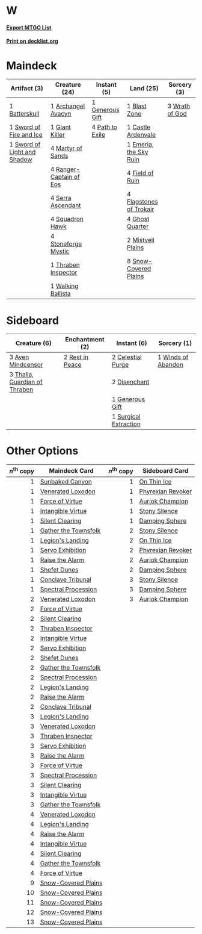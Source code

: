 # W

#### [Export MTGO List](../collection/W/W.txt)
#### [Print on decklist.org](http://decklist.org/?deckmain=1%09Archangel%20Avacyn%0A1%09Batterskull%0A1%09Blast%20Zone%0A1%09Castle%20Ardenvale%0A1%09Emeria,%20the%20Sky%20Ruin%0A4%09Field%20of%20Ruin%0A4%09Flagstones%20of%20Trokair%0A1%09Generous%20Gift%0A4%09Ghost%20Quarter%0A1%09Giant%20Killer%0A4%09Martyr%20of%20Sands%0A2%09Mistveil%20Plains%0A4%09Path%20to%20Exile%0A4%09Ranger-Captain%20of%20Eos%0A4%09Serra%20Ascendant%0A8%09Snow-Covered%20Plains%0A4%09Squadron%20Hawk%0A4%09Stoneforge%20Mystic%0A1%09Sword%20of%20Fire%20and%20Ice%0A1%09Sword%20of%20Light%20and%20Shadow%0A1%09Thraben%20Inspector%0A1%09Walking%20Ballista%0A3%09Wrath%20of%20God&deckside=3%09Aven%20Mindcensor%0A2%09Celestial%20Purge%0A2%09Disenchant%0A1%09Generous%20Gift%0A2%09Rest%20in%20Peace%0A1%09Surgical%20Extraction%0A3%09Thalia,%20Guardian%20of%20Thraben%0A1%09Winds%20of%20Abandon)
# Maindeck

|                                            Artifact (3)                                             |                                          Creature (24)                                           |                                       Instant (5)                                        |                                            Land (25)                                             |                                       Sorcery (3)                                       |
|-----------------------------------------------------------------------------------------------------|--------------------------------------------------------------------------------------------------|------------------------------------------------------------------------------------------|--------------------------------------------------------------------------------------------------|-----------------------------------------------------------------------------------------|
|1 [Batterskull](http://gatherer.wizards.com/Pages/Card/Details.aspx?multiverseid=233055)             |1 [Archangel Avacyn](http://gatherer.wizards.com/Pages/Card/Details.aspx?multiverseid=409741)     |1 [Generous Gift](http://gatherer.wizards.com/Pages/Card/Details.aspx?multiverseid=463960)|1 [Blast Zone](http://gatherer.wizards.com/Pages/Card/Details.aspx?multiverseid=461171)           |3 [Wrath of God](http://gatherer.wizards.com/Pages/Card/Details.aspx?multiverseid=129808)|
|1 [Sword of Fire and Ice](http://gatherer.wizards.com/Pages/Card/Details.aspx?multiverseid=46429)    |1 [Giant Killer](http://gatherer.wizards.com/Pages/Card/Details.aspx?multiverseid=472976)         |4 [Path to Exile](http://gatherer.wizards.com/Pages/Card/Details.aspx?multiverseid=220511)|1 [Castle Ardenvale](http://gatherer.wizards.com/Pages/Card/Details.aspx?multiverseid=473200)     |                                                                                         |
|1 [Sword of Light and Shadow](http://gatherer.wizards.com/Pages/Card/Details.aspx?multiverseid=47453)|4 [Martyr of Sands](http://gatherer.wizards.com/Pages/Card/Details.aspx?multiverseid=121263)      |                                                                                          |1 [Emeria, the Sky Ruin](http://gatherer.wizards.com/Pages/Card/Details.aspx?multiverseid=389503) |                                                                                         |
|                                                                                                     |4 [Ranger-Captain of Eos](http://gatherer.wizards.com/Pages/Card/Details.aspx?multiverseid=463970)|                                                                                          |4 [Field of Ruin](http://gatherer.wizards.com/Pages/Card/Details.aspx?multiverseid=435415)        |                                                                                         |
|                                                                                                     |4 [Serra Ascendant](http://gatherer.wizards.com/Pages/Card/Details.aspx?multiverseid=438597)      |                                                                                          |4 [Flagstones of Trokair](http://gatherer.wizards.com/Pages/Card/Details.aspx?multiverseid=116733)|                                                                                         |
|                                                                                                     |4 [Squadron Hawk](http://gatherer.wizards.com/Pages/Card/Details.aspx?multiverseid=442023)        |                                                                                          |4 [Ghost Quarter](http://gatherer.wizards.com/Pages/Card/Details.aspx?multiverseid=389534)        |                                                                                         |
|                                                                                                     |4 [Stoneforge Mystic](http://gatherer.wizards.com/Pages/Card/Details.aspx?multiverseid=198383)    |                                                                                          |2 [Mistveil Plains](http://gatherer.wizards.com/Pages/Card/Details.aspx?multiverseid=142014)      |                                                                                         |
|                                                                                                     |1 [Thraben Inspector](http://gatherer.wizards.com/Pages/Card/Details.aspx?multiverseid=409784)    |                                                                                          |8 [Snow-Covered Plains](http://gatherer.wizards.com/Pages/Card/Details.aspx?multiverseid=121267)  |                                                                                         |
|                                                                                                     |1 [Walking Ballista](http://gatherer.wizards.com/Pages/Card/Details.aspx?multiverseid=423848)     |                                                                                          |                                                                                                  |                                                                                         |


# Sideboard

|                                              Creature (6)                                              |                                     Enchantment (2)                                      |                                          Instant (6)                                           |                                         Sorcery (1)                                         |
|--------------------------------------------------------------------------------------------------------|------------------------------------------------------------------------------------------|------------------------------------------------------------------------------------------------|---------------------------------------------------------------------------------------------|
|3 [Aven Mindcensor](http://gatherer.wizards.com/Pages/Card/Details.aspx?multiverseid=426707)            |2 [Rest in Peace](http://gatherer.wizards.com/Pages/Card/Details.aspx?multiverseid=442021)|2 [Celestial Purge](http://gatherer.wizards.com/Pages/Card/Details.aspx?multiverseid=183055)    |1 [Winds of Abandon](http://gatherer.wizards.com/Pages/Card/Details.aspx?multiverseid=463986)|
|3 [Thalia, Guardian of Thraben](http://gatherer.wizards.com/Pages/Card/Details.aspx?multiverseid=442025)|                                                                                          |2 [Disenchant](http://gatherer.wizards.com/Pages/Card/Details.aspx?multiverseid=847)            |                                                                                             |
|                                                                                                        |                                                                                          |1 [Generous Gift](http://gatherer.wizards.com/Pages/Card/Details.aspx?multiverseid=463960)      |                                                                                             |
|                                                                                                        |                                                                                          |1 [Surgical Extraction](http://gatherer.wizards.com/Pages/Card/Details.aspx?multiverseid=397706)|                                                                                             |


# Other Options

|*n*<sup>th</sup> copy|                                         Maindeck Card                                         |*n*<sup>th</sup> copy|                                       Sideboard Card                                       |
|--------------------:|-----------------------------------------------------------------------------------------------|--------------------:|--------------------------------------------------------------------------------------------|
|                    1|[Sunbaked Canyon](http://gatherer.wizards.com/Pages/Card/Details.aspx?multiverseid=464196)     |                    1|[On Thin Ice](http://gatherer.wizards.com/Pages/Card/Details.aspx?multiverseid=463969)      |
|                    1|[Venerated Loxodon](http://gatherer.wizards.com/Pages/Card/Details.aspx?multiverseid=452780)   |                    1|[Phyrexian Revoker](http://gatherer.wizards.com/Pages/Card/Details.aspx?multiverseid=383343)|
|                    1|[Force of Virtue](http://gatherer.wizards.com/Pages/Card/Details.aspx?multiverseid=463959)     |                    1|[Auriok Champion](http://gatherer.wizards.com/Pages/Card/Details.aspx?multiverseid=72921)   |
|                    1|[Intangible Virtue](http://gatherer.wizards.com/Pages/Card/Details.aspx?multiverseid=382291)   |                    1|[Stony Silence](http://gatherer.wizards.com/Pages/Card/Details.aspx?multiverseid=247425)    |
|                    1|[Silent Clearing](http://gatherer.wizards.com/Pages/Card/Details.aspx?multiverseid=464195)     |                    1|[Damping Sphere](http://gatherer.wizards.com/Pages/Card/Details.aspx?multiverseid=443101)   |
|                    1|[Gather the Townsfolk](http://gatherer.wizards.com/Pages/Card/Details.aspx?multiverseid=409588)|                    2|[Stony Silence](http://gatherer.wizards.com/Pages/Card/Details.aspx?multiverseid=247425)    |
|                    1|[Legion's Landing](http://gatherer.wizards.com/Pages/Card/Details.aspx?multiverseid=435173)    |                    2|[On Thin Ice](http://gatherer.wizards.com/Pages/Card/Details.aspx?multiverseid=463969)      |
|                    1|[Servo Exhibition](http://gatherer.wizards.com/Pages/Card/Details.aspx?multiverseid=417600)    |                    2|[Phyrexian Revoker](http://gatherer.wizards.com/Pages/Card/Details.aspx?multiverseid=383343)|
|                    1|[Raise the Alarm](http://gatherer.wizards.com/Pages/Card/Details.aspx?multiverseid=416853)     |                    2|[Auriok Champion](http://gatherer.wizards.com/Pages/Card/Details.aspx?multiverseid=72921)   |
|                    1|[Shefet Dunes](http://gatherer.wizards.com/Pages/Card/Details.aspx?multiverseid=430872)        |                    2|[Damping Sphere](http://gatherer.wizards.com/Pages/Card/Details.aspx?multiverseid=443101)   |
|                    1|[Conclave Tribunal](http://gatherer.wizards.com/Pages/Card/Details.aspx?multiverseid=452756)   |                    3|[Stony Silence](http://gatherer.wizards.com/Pages/Card/Details.aspx?multiverseid=247425)    |
|                    1|[Spectral Procession](http://gatherer.wizards.com/Pages/Card/Details.aspx?multiverseid=389685) |                    3|[Damping Sphere](http://gatherer.wizards.com/Pages/Card/Details.aspx?multiverseid=443101)   |
|                    2|[Venerated Loxodon](http://gatherer.wizards.com/Pages/Card/Details.aspx?multiverseid=452780)   |                    3|[Auriok Champion](http://gatherer.wizards.com/Pages/Card/Details.aspx?multiverseid=72921)   |
|                    2|[Force of Virtue](http://gatherer.wizards.com/Pages/Card/Details.aspx?multiverseid=463959)     |                     |                                                                                            |
|                    2|[Silent Clearing](http://gatherer.wizards.com/Pages/Card/Details.aspx?multiverseid=464195)     |                     |                                                                                            |
|                    2|[Thraben Inspector](http://gatherer.wizards.com/Pages/Card/Details.aspx?multiverseid=409784)   |                     |                                                                                            |
|                    2|[Intangible Virtue](http://gatherer.wizards.com/Pages/Card/Details.aspx?multiverseid=382291)   |                     |                                                                                            |
|                    2|[Servo Exhibition](http://gatherer.wizards.com/Pages/Card/Details.aspx?multiverseid=417600)    |                     |                                                                                            |
|                    2|[Shefet Dunes](http://gatherer.wizards.com/Pages/Card/Details.aspx?multiverseid=430872)        |                     |                                                                                            |
|                    2|[Gather the Townsfolk](http://gatherer.wizards.com/Pages/Card/Details.aspx?multiverseid=409588)|                     |                                                                                            |
|                    2|[Spectral Procession](http://gatherer.wizards.com/Pages/Card/Details.aspx?multiverseid=389685) |                     |                                                                                            |
|                    2|[Legion's Landing](http://gatherer.wizards.com/Pages/Card/Details.aspx?multiverseid=435173)    |                     |                                                                                            |
|                    2|[Raise the Alarm](http://gatherer.wizards.com/Pages/Card/Details.aspx?multiverseid=416853)     |                     |                                                                                            |
|                    2|[Conclave Tribunal](http://gatherer.wizards.com/Pages/Card/Details.aspx?multiverseid=452756)   |                     |                                                                                            |
|                    3|[Legion's Landing](http://gatherer.wizards.com/Pages/Card/Details.aspx?multiverseid=435173)    |                     |                                                                                            |
|                    3|[Venerated Loxodon](http://gatherer.wizards.com/Pages/Card/Details.aspx?multiverseid=452780)   |                     |                                                                                            |
|                    3|[Thraben Inspector](http://gatherer.wizards.com/Pages/Card/Details.aspx?multiverseid=409784)   |                     |                                                                                            |
|                    3|[Servo Exhibition](http://gatherer.wizards.com/Pages/Card/Details.aspx?multiverseid=417600)    |                     |                                                                                            |
|                    3|[Raise the Alarm](http://gatherer.wizards.com/Pages/Card/Details.aspx?multiverseid=416853)     |                     |                                                                                            |
|                    3|[Force of Virtue](http://gatherer.wizards.com/Pages/Card/Details.aspx?multiverseid=463959)     |                     |                                                                                            |
|                    3|[Spectral Procession](http://gatherer.wizards.com/Pages/Card/Details.aspx?multiverseid=389685) |                     |                                                                                            |
|                    3|[Silent Clearing](http://gatherer.wizards.com/Pages/Card/Details.aspx?multiverseid=464195)     |                     |                                                                                            |
|                    3|[Intangible Virtue](http://gatherer.wizards.com/Pages/Card/Details.aspx?multiverseid=382291)   |                     |                                                                                            |
|                    3|[Gather the Townsfolk](http://gatherer.wizards.com/Pages/Card/Details.aspx?multiverseid=409588)|                     |                                                                                            |
|                    4|[Venerated Loxodon](http://gatherer.wizards.com/Pages/Card/Details.aspx?multiverseid=452780)   |                     |                                                                                            |
|                    4|[Legion's Landing](http://gatherer.wizards.com/Pages/Card/Details.aspx?multiverseid=435173)    |                     |                                                                                            |
|                    4|[Raise the Alarm](http://gatherer.wizards.com/Pages/Card/Details.aspx?multiverseid=416853)     |                     |                                                                                            |
|                    4|[Intangible Virtue](http://gatherer.wizards.com/Pages/Card/Details.aspx?multiverseid=382291)   |                     |                                                                                            |
|                    4|[Silent Clearing](http://gatherer.wizards.com/Pages/Card/Details.aspx?multiverseid=464195)     |                     |                                                                                            |
|                    4|[Gather the Townsfolk](http://gatherer.wizards.com/Pages/Card/Details.aspx?multiverseid=409588)|                     |                                                                                            |
|                    4|[Force of Virtue](http://gatherer.wizards.com/Pages/Card/Details.aspx?multiverseid=463959)     |                     |                                                                                            |
|                    9|[Snow-Covered Plains](http://gatherer.wizards.com/Pages/Card/Details.aspx?multiverseid=121267) |                     |                                                                                            |
|                   10|[Snow-Covered Plains](http://gatherer.wizards.com/Pages/Card/Details.aspx?multiverseid=121267) |                     |                                                                                            |
|                   11|[Snow-Covered Plains](http://gatherer.wizards.com/Pages/Card/Details.aspx?multiverseid=121267) |                     |                                                                                            |
|                   12|[Snow-Covered Plains](http://gatherer.wizards.com/Pages/Card/Details.aspx?multiverseid=121267) |                     |                                                                                            |
|                   13|[Snow-Covered Plains](http://gatherer.wizards.com/Pages/Card/Details.aspx?multiverseid=121267) |                     |                                                                                            |

